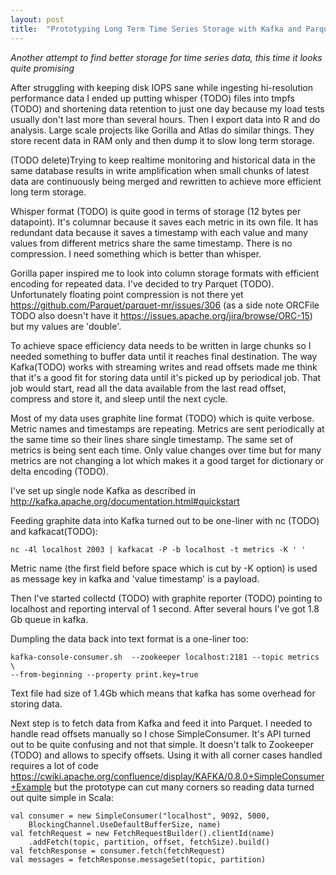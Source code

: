 ```yaml
---
layout: post
title:  "Prototyping Long Term Time Series Storage with Kafka and Parquet"
---
```


_Another attempt to find better storage for time series data, this time it looks quite promising_

After struggling with keeping disk IOPS sane while ingesting hi-resolution performance data I ended up putting whisper (TODO) files into tmpfs (TODO) and shortening data retention to just one day because my load tests usually don't last more than several hours. Then I export data into R and do analysis. Large scale projects like Gorilla and Atlas do similar things. They store recent data in RAM only and then dump it to slow long term storage.

(TODO delete)Trying to keep realtime monitoring and historical data in the same database results in write amplification when small chunks of latest data are continuously being merged and rewritten to achieve more efficient long term storage.

Whisper format (TODO) is quite good in terms of storage (12 bytes per datapoint). It's columnar because it saves each metric in its own file. It has redundant data because it saves a timestamp with each value and many values from different metrics share the same timestamp. There is no compression. I need something which is better than whisper.

Gorilla paper inspired me to look into column storage formats with efficient encoding for repeated data. I've decided to try Parquet (TODO). Unfortunately floating point compression is not there yet https://github.com/Parquet/parquet-mr/issues/306 (as a side note ORCFile TODO also doesn't have it https://issues.apache.org/jira/browse/ORC-15) but my values are 'double'.

To achieve space efficiency data needs to be written in large chunks so I needed something to buffer data until it reaches final destination. The way Kafka(TODO) works with streaming writes and read offsets made me think that it's a good fit for storing data until it's picked up by periodical job. That job would start, read all the data available from the last read offset, compress and store it, and sleep until the next cycle.

Most of my data uses graphite line format (TODO) which is quite verbose. Metric names and timestamps are repeating. Metrics are sent periodically at the same time so their lines share single timestamp. The same set of metrics is being sent each time. Only value changes over time but for many metrics are not changing a lot which makes it a good target for dictionary or delta encoding (TODO).

I've set up single node Kafka as described in http://kafka.apache.org/documentation.html#quickstart

Feeding graphite data into Kafka turned out to be one-liner with nc (TODO) and kafkacat(TODO):

    nc -4l localhost 2003 | kafkacat -P -b localhost -t metrics -K ' '

Metric name (the first field before space which is cut by -K option) is used as message key in kafka and 'value timestamp' is a payload.

Then I've started collectd (TODO) with graphite reporter (TODO) pointing to localhost and reporting interval of 1 second. After several hours I've got 1.8 Gb queue in kafka.

Dumpling the data back into text format is a one-liner too:

    kafka-console-consumer.sh  --zookeeper localhost:2181 --topic metrics \
    --from-beginning --property print.key=true

Text file had size of 1.4Gb which means that kafka has some overhead for storing data.

Next step is to fetch data from Kafka and feed it into Parquet. I needed to handle read offsets manually so I chose SimpleConsumer. It's API turned out to be quite confusing and not that simple. It doesn't talk to Zookeeper (TODO) and allows to specify offsets. Using it with all corner cases handled requires a lot of code https://cwiki.apache.org/confluence/display/KAFKA/0.8.0+SimpleConsumer+Example but the prototype can cut many corners so reading data turned out quite simple in Scala:

    val consumer = new SimpleConsumer("localhost", 9092, 5000,
        BlockingChannel.UseDefaultBufferSize, name)
    val fetchRequest = new FetchRequestBuilder().clientId(name)
        .addFetch(topic, partition, offset, fetchSize).build()
    val fetchResponse = consumer.fetch(fetchRequest)
    val messages = fetchResponse.messageSet(topic, partition)
